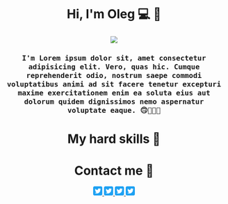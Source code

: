 <h1 align="center">Hi, I'm Oleg 💻 👋</h1>
<h3 align="center">
  <img src="https://media.giphy.com/media/KziKCpvrGngHbYjaUF/giphy.gif" width=300>
  <br><br>
  <samp>
    I'm Lorem ipsum dolor sit, amet consectetur adipisicing elit. Vero, quas hic. 
Cumque reprehenderit odio, nostrum saepe commodi voluptatibus animi ad sit
facere tenetur excepturi maxime exercitationem enim ea soluta eius 
aut dolorum quidem dignissimos nemo aspernatur voluptate eaque. 🙃👨🏼‍💻
  </samp>
</h3>

<h1 align="center">My hard skills 🤖</h1>

<h1 align="center">Contact me 🖖</h1>

<p align="center">
<a href="https://twitter.com/cs_vedant">
  <img alt="Vedant Jajoo Twitter" width="21px" src="https://raw.githubusercontent.com/edent/SuperTinyIcons/099dc12b59179d07d534069bc8551718f786d91a/images/svg/twitter.svg" />
</a>
<a href="https://twitter.com/cs_vedant">
  <img alt="Vedant Jajoo Twitter" width="21px" src="https://raw.githubusercontent.com/edent/SuperTinyIcons/099dc12b59179d07d534069bc8551718f786d91a/images/svg/twitter.svg" />
</a>
<a href="https://twitter.com/cs_vedant">
  <img alt="Vedant Jajoo Twitter" width="21px" src="https://raw.githubusercontent.com/edent/SuperTinyIcons/099dc12b59179d07d534069bc8551718f786d91a/images/svg/twitter.svg" />
</a>
<a href="https://twitter.com/cs_vedant">
  <img alt="Vedant Jajoo Twitter" width="21px" src="https://raw.githubusercontent.com/edent/SuperTinyIcons/099dc12b59179d07d534069bc8551718f786d91a/images/svg/twitter.svg" />
</a>
</p>
